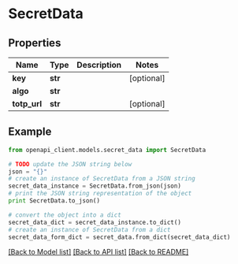 # SecretData


## Properties

Name | Type | Description | Notes
------------ | ------------- | ------------- | -------------
**key** | **str** |  | [optional] 
**algo** | **str** |  | 
**totp_url** | **str** |  | [optional] 

## Example

```python
from openapi_client.models.secret_data import SecretData

# TODO update the JSON string below
json = "{}"
# create an instance of SecretData from a JSON string
secret_data_instance = SecretData.from_json(json)
# print the JSON string representation of the object
print SecretData.to_json()

# convert the object into a dict
secret_data_dict = secret_data_instance.to_dict()
# create an instance of SecretData from a dict
secret_data_form_dict = secret_data.from_dict(secret_data_dict)
```
[[Back to Model list]](../README.md#documentation-for-models) [[Back to API list]](../README.md#documentation-for-api-endpoints) [[Back to README]](../README.md)


